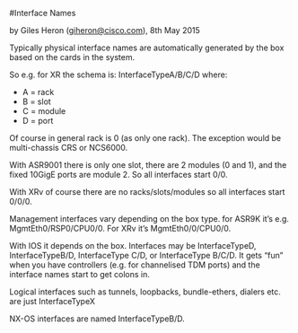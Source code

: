 #Interface Names

by Giles Heron (giheron@cisco.com), 8th May 2015

Typically physical interface names are automatically generated by the box based on the cards in the system.

So e.g. for XR the schema is: InterfaceTypeA/B/C/D where:
* A = rack
* B = slot
* C = module
* D = port

Of course in general rack is 0 (as only one rack). The exception would be multi-chassis CRS or NCS6000.

With ASR9001 there is only one slot, there are 2 modules (0 and 1), and the fixed 10GigE ports are module 2.   So all interfaces start 0/0.

With XRv of course there are no racks/slots/modules so all interfaces start 0/0/0.

Management interfaces vary depending on the box type.  for ASR9K it’s e.g. MgmtEth0/RSP0/CPU0/0.  For XRv it’s MgmtEth0/0/CPU0/0.
 
With IOS it depends on the box.  Interfaces may be InterfaceTypeD, InterfaceTypeB/D, InterfaceType C/D, or InterfaceType B/C/D.   It gets “fun” when you have controllers (e.g. for channelised TDM ports) and the interface names start to get colons in.

Logical interfaces such as tunnels, loopbacks, bundle-ethers, dialers etc. are just InterfaceTypeX

NX-OS interfaces are named InterfaceTypeB/D.
